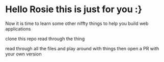 # Hello Rosie this is just for you :}

Now it is time to learn some other niffty things
to help you build web applications

clone this repo read through the thing

read through all the files and play around with things
then open a PR with your own version
